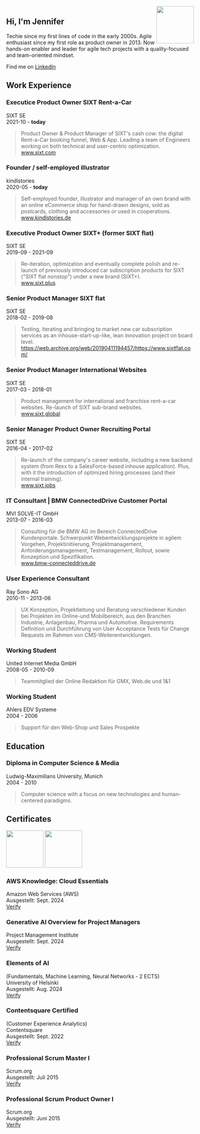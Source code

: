 <img src="https://avatars.githubusercontent.com/u/20593806" width="100" height="100" align="right" float="left">

## Hi, I'm Jennifer
Techie since my first lines of code in the early 2000s. Agile enthusiast since my first role as product owner in 2013. Now hands-on enabler and leader for agile tech projects with a quality-focused and team-oriented mindset.
 
Find me on [LinkedIn](https://www.linkedin.com/in/jennifer-kleimaier/ "LinkedIn")
  
  

## Work Experience

### Executice Product Owner SIXT Rent-a-Car
SIXT SE   
2021-10 - **today**  
> Product Owner & Product Manager of SIXT's cash cow: the digital Rent-a-Car booking funnel, Web & App. Leading a team of Engineers working on both technical and user-centric optimization.  
> www.sixt.com

### Founder / self-employed illustrator
kindlstories  
2020-05 - **today**
> Self-employed founder, illustrator and manager of an own brand with an online eCommerce shop for hand-drawn designs, sold as postcards, clothing and accessories or used in cooperations.  
> www.kindlstories.de

### Executive Product Owner SIXT+ (former SIXT flat)
SIXT SE  
2019-09 - 2021-09
> Re-iteration, optimization and eventually complete polish and re-launch of previously introduced car subscription products for SIXT ("SIXT flat nonstop") under a new brand (SIXT+).  
> www.sixt.plus

### Senior Product Manager SIXT flat
SIXT SE  
2018-02 - 2019-08
> Testing, iterating and bringing to market new car subscription services as an inhouse-start-up-like, lean innovation project on board level.  
> https://web.archive.org/web/20190411194457/https://www.sixtflat.com/ 

### Senior Product Manager International Websites
SIXT SE  
2017-03 - 2018-01
> Product management for international and franchise rent-a-car websites. Re-launch of SIXT sub-brand websites.  
> www.sixt.global

### Senior Manager Product Owner Recruiting Portal
SIXT SE  
2016-04 - 2017-02
> Re-launch of the company's career website, including a new backend system (from Rexx to a SalesForce-based inhouse application). Plus, with it the introduction of optimized hiring processes (and their internal training).  
> www.sixt.jobs

### IT Consultant | BMW ConnectedDrive Customer Portal
MVI SOLVE-IT GmbH  
2013-07 - 2016-03
> Consulting für die BMW AG im Bereich ConnectedDrive Kundenportale. Schwerpunkt Webentwicklungsprojekte in agilem Vorgehen, Projektinitiierung, Projektmanagement, Anforderungsmanagement, Testmanagement, Rollout, sowie Konzeption und Spezifikation.  
> www.bmw-connecteddrive.de

### User Experience Consultant
Ray Sono AG  
2010-11 - 2013-06
> UX Konzeption, Projektleitung und Beratung verschiedener Kunden bei Projekten im Online-und Mobilbereich, aus den Branchen Industrie, Anlagenbau, Pharma und Automotive. Requirements Definition und Durchführung von User Acceptance Tests für Change Requests im Rahmen von CMS-Weiterentwicklungen.

### Working Student
United Internet Media GmbH  
2008-05 - 2010-09
> Teammitglied der Online Redaktion für GMX, Web.de und 1&1

### Working Student
Ahlers EDV Systeme  
2004 - 2006
> Support für den Web-Shop und Sales Prospekte

  
  
## Education

### Diploma in Computer Science & Media
Ludwig-Maximilians University, Munich  
2004 - 2010
>Computer science with a focus on new technologies and human-centered paradigms.

  
  
## Certificates

<img src="x" width="100" height="100">

<img src="https://images.credly.com/size/680x680/images/ec621e2a-c8f0-4459-806c-ae11829d372a/image.png" width="100" height="100">

### AWS Knowledge: Cloud Essentials
Amazon Web Services (AWS)  
Ausgestellt: Sept. 2024  
<a href="https://www.credly.com/badges/ee734d97-91f3-4a10-a44e-991d096b277a" target="_blank">Verify</a>  

### Generative Al Overview for Project Managers
Project Management Institute  
Ausgestellt: Sept. 2024  
<a href="https://www.credly.com/badges/c408020c-a1c8-4287-8068-d92c326c5508/public_url" target="_blank">Verify</a>  

### Elements of Al 
(Fundamentals, Machine Learning, Neural Networks - 2 ECTS)  
University of Helsinki  
Ausgestellt: Aug. 2024  
<a href="https://certificates.mooc.fi/validate/yaak9vn52df" target="_blank">Verify</a>  
  
### Contentsquare Certified
(Customer Experience Analytics)  
Contentsquare  
Ausgestellt: Sept. 2022  
<a href="https://verify.skilljar.com/c/shcz5zz5vutg" target="_blank">Verify</a>  
  
### Professional Scrum Master I
Scrum.org  
Ausgestellt: Juli 2015  
<a href="https://www.credly.com/badges/c96e72c3-6983-40df-9599-bbcb467286f5" target="_blank">Verify</a>  

### Professional Scrum Product Owner I
Scrum.org  
Ausgestellt: Juni 2015  
<a href="https://www.credly.com/badges/2ee9fd6b-93d8-442f-8cf1-ccf1188e8212" target="_blank">Verify</a>  
  
  
  
